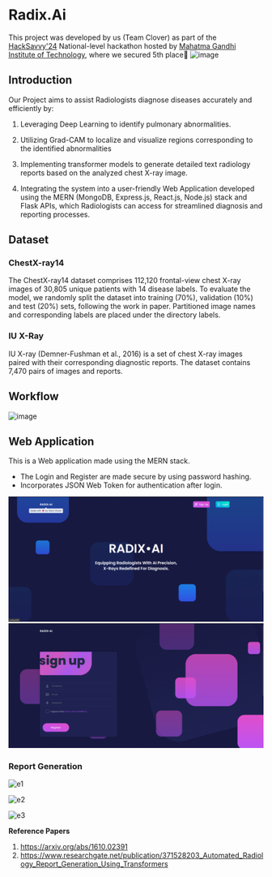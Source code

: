 # Radix.Ai

This project was developed by us (Team Clover) as part of the [HackSavvy'24](https://mgit.ac.in/hacksavvy/) National-level hackathon hosted by [Mahatma Gandhi Institute of Technology](https://mgit.ac.in/), where we secured 5th place🏅 
![image](https://github.com/user-attachments/assets/c294bfa9-d3b9-47e6-a18d-764004055585)


## Introduction

Our Project aims to assist Radiologists diagnose diseases accurately and efficiently by:

1. Leveraging Deep Learning to identify pulmonary abnormalities.  

2. Utilizing Grad-CAM to localize and visualize regions corresponding to the identified abnormalities  

3. Implementing transformer models to generate detailed text radiology reports based on the analyzed chest X-ray image.  

4. Integrating the system into a user-friendly Web Application developed using the MERN (MongoDB, Express.js, React.js, Node.js) stack and Flask APIs, which Radiologists can access for streamlined diagnosis and reporting processes.  

## Dataset
### ChestX-ray14
The ChestX-ray14 dataset comprises 112,120 frontal-view chest X-ray images of 30,805 unique patients with 14 disease labels. To evaluate the model, we randomly split the dataset into training (70%), validation (10%) and test (20%) sets, following the work in paper. Partitioned image names and corresponding labels are placed under the directory labels.

### IU X-Ray
IU X-ray (Demner-Fushman et al., 2016) is a set of chest X-ray images paired with their corresponding diagnostic reports. The dataset contains 7,470 pairs of images and reports.


## Workflow
![image](https://github.com/was-siri-us/Radix.Ai/assets/116163817/1f4adbe3-3bc8-46a7-995f-c9421e33bc65)

## Web Application

This is a Web application made using the MERN stack. 
- The Login and Register are made secure by using password hashing.
- Incorporates JSON Web Token for authentication after login.


![image](https://raw.githubusercontent.com/was-siri-us/Radix.Ai/main/frontend/preview/Screenshot%202024-03-20%20173001.png)
![image](https://raw.githubusercontent.com/was-siri-us/Radix.Ai/main/frontend/preview/Screenshot%202024-03-20%20173017.png)
### Report Generation
![e1](https://github.com/was-siri-us/Radix.Ai/assets/116163817/9b3ee7ab-c158-459b-8d93-5963f6f38692)

![e2](https://github.com/was-siri-us/Radix.Ai/assets/116163817/15c1fd15-e932-4930-a585-fbfd68f61d89)

![e3](https://github.com/was-siri-us/Radix.Ai/assets/116163817/74ec9814-2999-414d-b102-08207188394a)

**Reference Papers**
1. https://arxiv.org/abs/1610.02391
2. https://www.researchgate.net/publication/371528203_Automated_Radiology_Report_Generation_Using_Transformers

